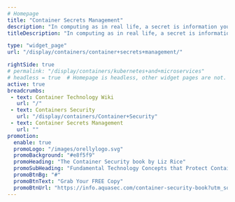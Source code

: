```yaml
---
# Homepage
title: "Container Secrets Management"
description: "In computing as in real life, a secret is information you want kept private, outside of the people and systems you want or need to share it with. In the application security realm, common examples of secrets are passwords, tokens, and private keys. This page gathers resources about managing secrets in containers including Docker containers, Amazon Elastic Container Service, Kubernetes and more."
titleDescription: "In computing as in real life, a secret is information you want kept private, outside of the people and systems you want or need to share it with. In the application security realm, common examples of secrets are passwords, tokens, and private keys. This page gathers resources about managing secrets in containers including <a href='/display/containers/Docker+Containers'>Docker containers</a>, <a href='/display/containers/Amazon+Elastic+Container+Service'>Amazon Elastic Container Service</a>, <a href='/display/containers/Kubernetes+Guide'> Kubernetes</a> and more." 

type: "widget_page"
url: "/display/containers/container+secrets+management/" 

rightSide: true 
# permalink: "/display/containers/kubernetes+and+microservices"
# headless = true  # Homepage is headless, other widget pages are not.
active: true
breadcrumbs:
 - text: Container Technology Wiki
   url: "/"
 - text: Containers Security
   url: "/display/containers/Container+Security"
 - text: Container Secrets Management
   url: ""
promotion:
  enable: true
  promoLogo: "/images/orellylogo.svg"
  promoBackground: "#e8f5f9"
  promoHeading: "The Container Security book by Liz Rice"
  promoSubHeading: "Fundamental Technology Concepts that Protect Containerized Applications"
  promoBtnBg: "#"
  promoBtnText: "Grab Your FREE Copy"
  promoBtnUrl: "https://info.aquasec.com/container-security-book?utm_source=wiki"
---
```



